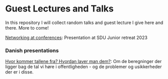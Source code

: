 # Guest Lectures and Talks
In this repository I will collect random talks and guest lecture I give here and there. More to come! 

[Networking at conferences](https://raw.githack.com/christianvedels/Guest_Lectures_and_misc_talks/main/Networking_at_confenrences/Slides.html#1): Presentation at SDU Junior retreat 2023

### Danish presentations 
 
 [Hvor kommer tallene fra? Hvordan laver man dem?](https://raw.githack.com/christianvedels/Guest_Lectures_and_misc_talks/main/Hvor%20kommer%20tallene%20fra/Slides.html): Om de beregninger der ligger bag de tal vi høre i offentligheden - og de problemer og usikkerheder der er i disse. 
 
 
 
